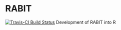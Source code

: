 # RABIT
[![Travis-CI Build Status](https://travis-ci.org/caleblareau/RABIT.svg?branch=master)](https://travis-ci.org/caleblareau/RABIT)
Development of RABIT into R

